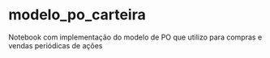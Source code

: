 # modelo_po_carteira
Notebook com implementação do modelo de PO que utilizo para compras e vendas periódicas de ações

